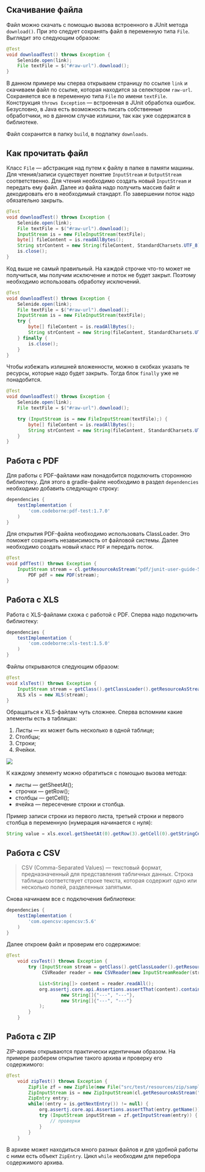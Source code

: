## Скачивание файла

Файл можно скачать с помощью вызова встроенного в JUnit метода `download()`. При это следует сохранять файл в переменную типа `File`. Выглядит это следующим образом:
```java
@Test
void downloadTest() throws Exception {
    Selenide.open(link);
    File textFile = $("#raw-url").download();
}
```
В данном примере мы сперва открываем страницу по ссылке `link` и скачиваем файл по ссылке, которая находится за селектором `raw-url`. Сохраняется все в переменную типа `File` по имени `textFile`. Конструкция `throws Exception` — встроенная в JUnit обработка ошибок. Безусловно, в Java есть возможность писать собственные обработчики, но в данном случае излишни, так как уже содержатся в библиотеке.

Файл сохранится в папку `build`, в подпапку `downloads`.

## Как прочитать файл 
Класс `File` — абстракция над путем к файлу в папке в памяти машины. Для чтения/записи существует понятие `InputStream` и `OutputStream` соответственно. Для чтения необходимо создать новый `InputStream` и передать ему файл. Далее из файла надо получить массив байт и декодировать его в необходимый стандарт. По завершении поток надо обязательно закрыть.

```java
@Test
void downloadTest() throws Exception {
    Selenide.open(link);
    File textFile = $("#raw-url").download();
    InputStream is = new FileInputStream(textFile);
    byte[] fileContent = is.readAllBytes();
    String strContent = new String(fileContent, StandardCharsets.UTF_8);
    is.close();
}
```

Код выше не самый правильный. На каждой строчке что-то может не получиться, мы получим исключение и поток не будет закрыт. Поэтому необходимо использовать обработку исключений.

```java
@Test
void downloadTest() throws Exception {
    Selenide.open(link);
    File textFile = $("#raw-url").download();
    InputStream is = new FileInputStream(textFile);
    try {
        byte[] fileContent = is.readAllBytes();
        String strContent = new String(fileContent, StandardCharsets.UTF_8);
    } finally {
        is.close();
    }
}
```

Чтобы избежать излишней вложенности, можно в скобках указать те ресурсы, которые надо будет закрыть. Тогда блок `finally` уже не понадобится.

```java
@Test
void downloadTest() throws Exception {
    Selenide.open(link);
    File textFile = $("#raw-url").download();

    try (InputStream is = new FileInputStream(textFile);) {
        byte[] fileContent = is.readAllBytes();
        String strContent = new String(fileContent, StandardCharsets.UTF_8);
    } 
}
```

## Работа с PDF
Для работы с PDF-файлами нам понадобится подключить стороннюю библиотеку. Для этого в gradle-файле необходимо в раздел `dependencies` необходимо добавить следующую строку:

```groovy
dependencies {
    testImplementation (
        'com.codeborne:pdf-test:1.7.0'
    )
}
```

Для открытия PDF-файла необходимо использовать ClassLoader. Это поможет сохранить независимость от файловой системы. Далее необходимо создать новый класс `PDF` и передать поток.

```java
@Test
void pdfTest() throws Exception {
    InputStream stream = cl.getResourceAsStream("pdf/junit-user-guide-5.8.2.pdf");
        PDF pdf = new PDF(stream);
}
```

## Работа с XLS

Работа с XLS-файлами схожа с работой с PDF. Сперва надо подключить библиотеку:
```groovy
dependencies {
    testImplementation (
        'com.codeborne:xls-test:1.5.0'
    )
}
```

Файлы открываются следующим образом:

```java
@Test
void xlsTest() throws Exception {
    InputStream stream = getClass().getClassLoader().getResourceAsStream("xls/file.xls");
    XLS xls = new XLS(stream);
}
```
Обращаться к XLS-файлам чуть сложнее. Сперва вспомним какие элементы есть в таблицах:

1. Листы — их может быть несколько в одной таблице;
2. Столбцы;
3. Строки;
4. Ячейки.

![](https://raw.githubusercontent.com/qa-guru/knowledge-base/main/img/les8/les_xls.png)

К каждому элементу можно обратиться с помощью вызова метода:
- листы — getSheetAt();
- строчки — getRow();
- столбцы — getCell();
- ячейка — пересечение строки и столбца.

Пример записи строки из первого листа, третьей строки и первого столбца в переменную (нумерация начинается с нуля):
```java
String value = xls.excel.getSheetAt(0).getRow(3).getCell(0).getStringCellValue();
```
## Работа с CSV
> CSV (Comma-Separated Values) — текстовый формат, предназначенный для представления табличных данных. Строка таблицы соответствует строке текста, которая содержит одно или несколько полей, разделенных запятыми.

Снова начинаем все с подключения библиотеки:
```groovy
dependencies {
    testImplementation (
        'com.opencsv:opencsv:5.6'
    )
}
```

Далее откроем файл и проверим его содержимое:

```java
@Test
    void csvTest() throws Exception {
        try (InputStream stream = getClass().getClassLoader().getResourceAsStream("csv/teachers.csv");
             CSVReader reader = new CSVReader(new InputStreamReader(stream, StandardCharsets.UTF_8))) {

            List<String[]> content = reader.readAll();
            org.assertj.core.api.Assertions.assertThat(content).contains(
                    new String[]{"---", "---"},
                    new String[]{"---", "---"}
            );
        }
    }
```

## Работа с ZIP

ZIP-архивы открываются практически идентичным образом. На примере разберем открытие такого архива и проверку его содержимого: 

```java
@Test
    void zipTest() throws Exception {
        ZipFile zf = new ZipFile(new File("src/test/resources/zip/sample-zip-file.zip"));
        ZipInputStream is = new ZipInputStream(cl.getResourceAsStream("zip/sample-zip-file.zip"));
        ZipEntry entry;
        while((entry = is.getNextEntry()) != null) {
            org.assertj.core.api.Assertions.assertThat(entry.getName()).isEqualTo("sample.txt");
            try (InputStream inputStream = zf.getInputStream(entry)) {
                // проверки
            }
        }
    }
```
В архиве может находиться много разных файлов и для удобной работы с ними есть объект `ZipEntry`. Цикл `while` необходим для перебора содержимого архива.